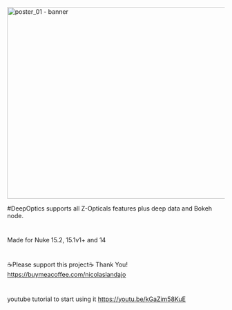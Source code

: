 <img width="1527" height="444" alt="poster_01 - banner" src="https://github.com/user-attachments/assets/b5594170-7a84-404b-92f7-d73e342d8a79" />

#DeepOptics supports all Z-Opticals features plus deep data and Bokeh node.

#
Made for Nuke 15.2, 15.1v1+ and 14

#
☕Please support this project☕ Thank You! https://buymeacoffee.com/nicolaslandajo

#
youtube tutorial to start using it
https://youtu.be/kGaZim58KuE

#
